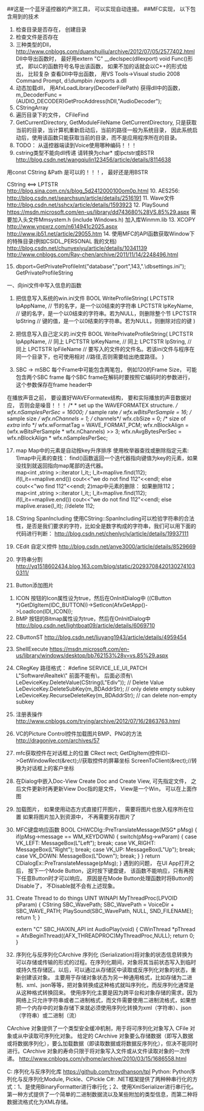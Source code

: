 ##这是一个蓝牙遥控器的产测工具， 可以实现自动连接。
##MFC实现， 以下包含用到的技术

1. 检查目录是否存在， 创建目录
2. 检查文件是否存在
3. 三种类型的Dll， http://www.cnblogs.com/duanshuiliu/archive/2012/07/05/2577402.html
   Dll中导出函数时， 最好用extern "C" __declspec(dllexport) void Func()形式， 
   即以C的函数符号名导出该函数， 如果不加的话就会以C++的形式给出， 比较复杂
   查看Dll中导出函数， 用VS Tools->Visual studio 2008 Command Prompt, d:\dumpbin /exports a.dll
4. 动态加载dll， 用AfxLoadLibrary(DecoderFilePath)
   获得dll中的函数， m_DecoderFunc = (AUDIO_DECODER)GetProcAddress(hDll,"AudioDecoder");
5. CStringArray
6. 遍历目录下的文件， CFileFind
7. GetCurrentDirectory, GetModuleFileName
   GetCurrentDirectory, 只是获取当前的目录，当计算机重新启动后，当前的路径一般为系统目录，
   因此系统启动后，使用该函数只能获取当前的目录，而不是应用程序所在的目录。
8. TODO： 从遥控器端读到Voice使用哪种编码！！！
9. cstring类型不能向dll传递 请转换为char* 或lpctstr或BSTR
http://blog.csdn.net/wangqiulin123456/article/details/8114638

用const CString &Path 是可以的！！！， 最好还是用BSTR

CString <==> LPTSTR
http://blog.sina.com.cn/s/blog_5d2412000100om0p.html
10. AES256:     http://blog.csdn.net/searchsun/article/details/2516191
11. Wave文件    http://blog.csdn.net/sshcx/article/details/1593923
12. PlaySound   https://msdn.microsoft.com/en-us/library/dd743680%28VS.85%29.aspx
需要加入头文件Mmsystem.h (include Windows.h)
加入库Winmm.lib
13. XCOPY   
    http://www.ynpxrz.com/n614941c2025.aspx
    http://www.jb51.net/article/29055.htm
14.  使用MFC的API函数获取Window下的特殊目录(例如CSIDL_PERSONAL 我的文档) 
    http://blog.csdn.net/chunyexiyu/article/details/10341139
    http://www.cnblogs.com/Ray-chen/archive/2011/11/14/2248496.html

15. dbport=GetPrivateProfileInt("database","port",143,".\\dbsettings.ini");
GetPrivateProfileString

一、向ini文件中写入信息的函数
1. 把信息写入系统的win.ini文件
BOOL WriteProfileString(
      LPCTSTR lpAppName, // 节的名字，是一个以0结束的字符串
      LPCTSTR lpKeyName, // 键的名字，是一个以0结束的字符串。若为NULL，则删除整个节
      LPCTSTR lpString       // 键的值，是一个以0结束的字符串。若为NULL，则删除对应的键
)

2. 把信息写入自己定义的.ini文件
BOOL WritePrivateProfileString(
      LPCTSTR lpAppName,      // 同上
      LPCTSTR lpKeyName,      // 同上
      LPCTSTR lpString,       // 同上
      LPCTSTR lpFileName      // 要写入的文件的文件名。若该ini文件与程序在同一个目录下，也可使用相对
            //路径,否则需要给出绝度路径。
)

16. SBC  ->  mSBC
每个Frame中可能包含两笔包， 例如120的Frame Size， 可能包含两个SBC frame
每个SBC frame在解码时要按照它编码时的参数进行， 这个参数保存在frame header中

在播放声音之前， 要设置好WAVEFormatex结构， 要和实际播放的声音数据对应， 否则会是噪音！！！
    /*
	* set up the WAVEFORMATEX structure.
	*/
	wfx.nSamplesPerSec = 16000; /* sample rate */
	wfx.wBitsPerSample = 16; /* sample size */
	wfx.nChannels = 1; /* channels*/
	wfx.cbSize = 0; /* size of _extra_ info */
	wfx.wFormatTag = WAVE_FORMAT_PCM;
	wfx.nBlockAlign = (wfx.wBitsPerSample * wfx.nChannels) >> 3;
	wfx.nAvgBytesPerSec = wfx.nBlockAlign * wfx.nSamplesPerSec;

17. map
Map中的元素是自动按key升序排序
使用枚举器查找或删除指定元素:
1)map中元素的查找：
   find()函数返回一个迭代器指向键值为key的元素，如果没找到就返回指向map尾部的迭代器。        
   map<int ,string >::iterator l_it;; 
   l_it=maplive.find(112);
   if(l_it==maplive.end())
        cout<<"we do not find 112"<<endl;
   else cout<<"wo find 112"<<endl;
2)map中元素的删除：
   如果删除112；
   map<int ,string >::iterator l_it;;
   l_it=maplive.find(112);
   if(l_it==maplive.end())
        cout<<"we do not find 112"<<endl;
   else  maplive.erase(l_it);  //delete 112;

18. CString  SpanIncluding
使用CString::SpanIncluding可以检验字符串的合法性，是否是我们要求的字符，比如全是数字构成的字符串，我们可以用下面的代码进行判断：
http://blog.csdn.net/chenlycly/article/details/19937111

19. CEdit 自定义控件
http://blog.csdn.net/anye3000/article/details/8529669

20. 字符串分割
http://yq1518602434.blog.163.com/blog/static/202937084201302741030311/

21. Button添加图片
1) ICON
按钮的Icon属性设为true，然后在OnInitDialog中
((CButton *)GetDlgItem(IDC_BUTTON))->SetIcon(AfxGetApp()->LoadIcon(IDI_ICON));
2) BMP
按钮的Bitmap属性设为true，然后在OnInitDialog中
http://blog.csdn.net/lightboat09/article/details/6069710

22. CButtonST
http://blog.csdn.net/liuyang1943/article/details/4959454

23. ShellExecute
https://msdn.microsoft.com/en-us/library/windows/desktop/bb762153%28v=vs.85%29.aspx

24. CRegKey
路径格式： #define SERVICE_LE_UI_PATCH     L"Software\\Realtek\\"       前面不能有\\， 后面必须有\\
LeDeviceKey.DeleteValue(CString(L"Ediv"));  // Delete Value
LeDeviceKey.DeleteSubKey(m_BDAddrStr);	// only delete empty subkey
LeDeviceKey.RecurseDeleteKey(m_BDAddrStr);	// can delete non-empty subkey

25. 注册表操作
http://www.cnblogs.com/trying/archive/2012/07/16/2863763.html

26. VC的Picture Control控件加载图片BMP、PNG的方法
http://dragoniye.com/archives/57

27. mfc获取控件在对话框上的位置
    CRect rect;
    GetDlgItem(控件ID)->GetWindowRect(&rect);//获取控件的屏幕坐标
    ScreenToClient(&rect);//转换为对话框上的客户坐标

28. 在Dialog中嵌入Doc-View
    Create Doc and Create View, 可先指定文件， 之后文件更新时再更新View
    Doc指的是文件， View是一个Win， 可以在上面作图
29. 加载图片， 如果使用动态方式直接打开图片， 需要将图片也放入程序所在位置
    如果将图片加入到资源中， 不再需要另存图片了
30. MFC键盘响应函数
    BOOL CHWCDlg::PreTranslateMessage(MSG* pMsg)
    {
        if(pMsg->message == WM_KEYDOWN)
        {
            switch(pMsg->wParam)
            {
            case VK_LEFT:
                MessageBox(L"Left");
                break;
            case VK_RIGHT:
                MessageBox(L"Right");
                break;
            case VK_UP:
                MessageBox(L"Up");
                break;
            case VK_DOWN:
                MessageBox(L"Down");
                break;
            }
        }
        return CDialogEx::PreTranslateMessage(pMsg);
    }
    遇到的问题， 在UI App打开之后， 按下一个Mode Button，这时按下键盘键， 该函数不能响应，只有再按下任意Button时才可以响应。
    原因是在Mode Button处理函数时将Button的Disable了， 不Disable就不会有上述现象。

31. Create Thread to do things
    UINT WINAPI MyThreadProc(LPVOID pParam)
    {
        CString SBC_WavePath;
        SBC_WavePath = VoiceDir + SBC_WAVE_PATH;
        PlaySound(SBC_WavePath, NULL, SND_FILENAME);
        return 1;
    }

    extern "C"  SBC_HAIXIN_API int AudioPlay(void)
    {
        CWinThread *pThread = AfxBeginThread((AFX_THREADPROC)MyThreadProc,NULL);
        return 0;
    }

32. 序列化与反序列化CArchive
序列化 (Serialization)将对象的状态信息转换为可以存储或传输的形式的过程。在序列化期间，对象将其当前状态写入到临时或持久性存储区。以后，可以通过从存储区中读取或反序列化对象的状态，重新创建该对象。
主要用于存储对象状态为另一种通用格式，比如存储为二进制、xml、json等等，把对象转换成这种格式就叫序列化，而反序列化通常是从这种格式转换回来。
使用序列化主要是因为跨平台和对象存储的需求，因为网络上只允许字符串或者二进制格式，而文件需要使用二进制流格式，如果想把一个内存中的对象存储下来就必须使用序列化转换为xml（字符串）、json（字符串）或二进制（流） 

CArchive 对象提供了一个类型安全缓冲机制，用于将可序列化对象写入 CFile 对象或从中读取可序列化对象。
给定的 CArchive 对象要么存储数据（即写入数据或将数据序列化），要么加载数据（即读取数据或将数据反序列化），但决不能同时进行。CArchive 对象的寿命只限于将对象写入文件或从文件读取对象的一次传递。
http://www.cnblogs.com/ylhome/archive/2010/03/15/1686558.html

C:          序列化与反序列化库  https://github.com/troydhanson/tpl
Python:     Python序列化与反序列化Module,  Pickle、CPickle
C#:         .NET框架提供了两种种串行化的方式：1、是使用BinaryFormatter进行串行化；2、使用XmlSerializer进行串行化。
            第一种方式提供了一个简单的二进制数据流以及某些附加的类型信息，而第二种将数据流格式化为XML存储。   


